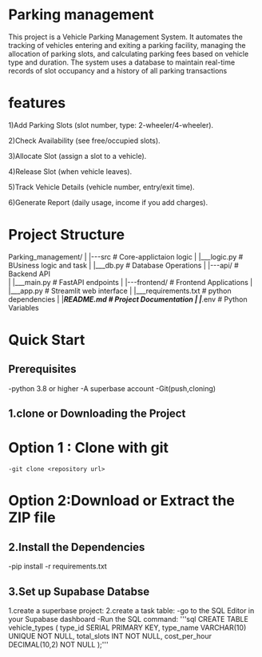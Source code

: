 # Parking management

This project is a Vehicle Parking Management System. It automates the tracking of vehicles entering and exiting a parking facility, managing the allocation of parking slots, and calculating parking fees based on vehicle type and duration. The system uses a database to maintain real-time records of slot occupancy and a history of all parking transactions

# features

1)Add Parking Slots (slot number, type: 2-wheeler/4-wheeler).

2)Check Availability (see free/occupied slots).

3)Allocate Slot (assign a slot to a vehicle).

4)Release Slot (when vehicle leaves).

5)Track Vehicle Details (vehicle number, entry/exit time).

6)Generate Report (daily usage, income if you add charges).

# Project Structure

 Parking_management/
 |
 |---src            # Core-applictaion logic
 |   |___logic.py   # BUsiness logic and task
 |   |___db.py      # Database Operations
 |
 |---api/           # Backend API  
 |   |___main.py    # FastAPI endpoints
 |
 |---frontend/      # Frontend Applications
 |   |___app.py     # Streamlit web interface
 |
 |___requirements.txt   # python dependencies
 |
 |___README.md      # Project Documentation
 |
 |___.env           # Python Variables

 # Quick Start

 ## Prerequisites
  -python 3.8 or higher 
  -A superbase account
  -Git(push,cloning)
  

 ## 1.clone or Downloading the Project
   # Option 1 : Clone with git
    -git clone <repository url>
   # Option 2:Download or Extract the ZIP file

 ## 2.Install the Dependencies
  -pip install -r requirements.txt

 ## 3.Set up Supabase Databse
  1.create a superbase project:
  2.create a task table:
     -go to the SQL Editor in your Supabase dashboard
     -Run the SQL command:
         '''sql
         CREATE TABLE vehicle_types (
             type_id SERIAL PRIMARY KEY,
             type_name VARCHAR(10) UNIQUE NOT NULL,
             total_slots INT NOT NULL,
             cost_per_hour DECIMAL(10,2) NOT NULL
            );'''
  